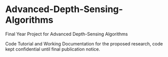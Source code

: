 # Advanced-Depth-Sensing-Algorithms
Final Year Project for Advanced Depth-Sensing Algorithms


Code Tutorial and Working Documentation for the proposed research, code kept confidential until final publication notice.
